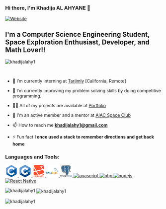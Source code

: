 ### Hi there, I'm Khadija AL AHYANE 👋

[![Website](https://img.shields.io/website?label=khadija-alahyane.com&style=for-the-badge&url=https%3A%2F%2Fkhadija-alahyane.com)](https://www.khadija-alahyane.com/)

## I'm a Computer Science Engineering Student, Space Exploration Enthusiast, Developer, and Math Lover!!


<p align="left"> <img src="https://komarev.com/ghpvc/?username=khadijalahy1&label=Profile%20views&color=0e75b6&style=flat" alt="khadijalahy1" /> </p>

<p align="left"> <a href="https://github.com/ryo-ma/github-profile-trophy"><img src="https://github-profile-trophy.vercel.app/?username=khadijalahy1" alt="" /></a> </p>

- 🔭 I’m currently interning at [Tarjimly](https://www.tarjim.ly/) [California, Remote]

- 🌱 I’m currently improving my problem solving skills by doing competitive programming.

- 👨‍💻 All of my projects are available at [Portfolio](khadija-alahyane.com)

- 📝 I'm an active member and a mentor at  [AIAC Space Club](https://www.linkedin.com/company/66698407)

- 📫 How to reach me **khadijalahy1@gmail.com**

- ⚡ Fun fact **I once used a stack to remember directions and get back home**


<h3 align="left">Languages and Tools:</h3>
<p align="left">  <a href="https://www.cprogramming.com/" target="_blank"> <img src="https://raw.githubusercontent.com/devicons/devicon/master/icons/c/c-original.svg" alt="c" width="40" height="40"/> </a> <a href="https://www.w3schools.com/cpp/" target="_blank"> <img src="https://raw.githubusercontent.com/devicons/devicon/master/icons/cplusplus/cplusplus-original.svg" alt="cplusplus" width="40" height="40"/> </a>  <a href="https://laravel.com/" target="_blank"> <img src="https://raw.githubusercontent.com/devicons/devicon/master/icons/laravel/laravel-plain-wordmark.svg" alt="laravel" width="40" height="40"/> </a> <a href="https://www.mysql.com/" target="_blank"> <img src="https://raw.githubusercontent.com/devicons/devicon/master/icons/mysql/mysql-original-wordmark.svg" alt="mysql" width="40" height="40"/> </a>  <a href="https://www.postgresql.org" target="_blank"> <img src="https://raw.githubusercontent.com/devicons/devicon/master/icons/postgresql/postgresql-original-wordmark.svg" alt="postgresql" width="40" height="40"/> </a> <a href="https://www.javascript.com/" target="_blank"> <img src="https://cdn.jsdelivr.net/gh/devicons/devicon/icons/javascript/javascript-original.svg" alt="javascript" width="40" height="40"/> </a> <a href="https://www.php.net/" target="_blank"> <img src="https://cdn.jsdelivr.net/gh/devicons/devicon/icons/php/php-plain.svg" alt="php" width="40" height="40"/> </a> <a href="https://nodejs.org/en/" target="_blank"> <img src="https://cdn.jsdelivr.net/gh/devicons/devicon/icons/nodejs/nodejs-original-wordmark.svg" alt="nodejs" width="40" height="40"/> </a>  <a href="https://reactnative.dev/" target="_blank"> <img src="https://cdn.jsdelivr.net/gh/devicons/devicon/icons/react/react-original-wordmark.svg" alt="React Native" width="40" height="40"/> </a> 

<p><img align="left" src="https://github-readme-stats.vercel.app/api/top-langs?username=khadijalahy1&show_icons=true&locale=en&layout=compact" alt="khadijalahy1" /></p>

<p>&nbsp;<img align="center" src="https://github-readme-stats.vercel.app/api?username=khadijalahy1&show_icons=true&locale=en" alt="khadijalahy1" /></p>

<p><img align="center" src="https://github-readme-streak-stats.herokuapp.com/?user=khadijalahy1&" alt="khadijalahy1" /></p>
